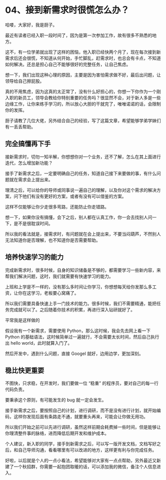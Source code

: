 # 04、接到新需求时很慌怎么办？

哈喽，大家好，我是厨子。

最近有读者已经入职一段时间了，因为是第一次参加工作，故有很多不熟悉的地方。

这不，有一位学弟就出现了这样的困恼，他入职已经快两个月了，现在每次接到新需求后还会很慌，不知道从何开始，手忙脚乱，赶需求时，也总会有卡点，不知道如何解决。还总是担心自己不能够很好的完整任务，让自己焦虑。

想一下，我们出现这种心理的原因，主要是因为害怕需求做不好，最后出问题，让领导给自己擦屁股。

真的不用焦虑，因为这真的太正常了，没有什么好担心的，你想一下你作为一个刚入职的新员工，领导会教给你特别重要的任务吗？很显然不会，对于新人多是一些边缘工作，让你来练手学习的，所以放心大胆的干就完了，唯唯诺诺的话，会限制你的发挥。

厨子请教了几位大佬，另外结合自己的经验，写了这篇文章，希望能够学弟学妹们有一丢丢帮助。

## 完全搞懂再下手

接新需求时，切勿一知半解，你想想你对一个业务，还不了解，怎么在其上面进行迭代，怎么增加新功能？

接手了新需求之后，一定要明确自己的任务，知道自己接下来要做的事，有什么问题就在需求会上提出来。

理清之后，可以给你的导师或同事说一遍自己的理解，以及你对这个需求的解决方案，问下他们有没有更好的方案，或者有没有可以借鉴的方案。



这样不仅能够让你少走很多弯路，还能防止你走错路。

想一下，如果你没有搞懂，会下之后，别人都在认真工作，你一会去找别人问一下，是不是很耽误时间。

所以我的看法就是，接需求时，有问题就在会上提出来，不要当闷葫芦，不然别人无法知道你是否理解，也不知道你是否需要帮助。

## 培养快速学习的能力

完成新需求时，很多时候，自身的知识储备是不够的，都需要学习一些新内容，来帮我们解决问题，这时，我们就需要有快速学习的能力。

上班和上学是不一样的，没有那么多时间让你学习，你想想每天给你发那么多工资，让你在这学习，老板要心窝痛了。

所以我们需要具备快速上手一门技术的能力。很多时候，我们不需要精通，能把任务完成就可以了。之后随着你技术的积累，再进行深入钻研就好了。



平常我是这样做的

假设我有一个新需求，需要使用 Python，那么这时候，我会先去网上看一下 Python 的基础语法，这时候简单过一遍就行，不会需要太长时间，然后自己执行出 hello world，此时就算入门了。

然后开发中，遇到什么问题，直接 Googel 就好，边用边学，更加深刻。

## 稳比快更重要

不图快，只求稳，在开发时，我们要做一位 “稳重” 的程序员，要对自己的每一行代码负责。

要秉承这个原则，有可能发生的 bug 就一定会发生。

接手新需求之后，要按照自己的计划，进行调研，而不是没有进行计划，就开始编码，这样你发现后面有条路走不通，就要重头再来，可能会让你做无用功。



所以我们开始之前可以先进行调研，虽然这样前期会耗费掉一些时间，但是能够让你理清整件事的脉络，进而降低后期开发和维护成本。

个人建议，新入职的同学，接手到新需求之后，可以写一版开发文档，文档写好之后，和自己导师沟通，看看哪里有可以改进的地方，这样更有利与你完成任务。

好啦，以后就是个人的一点小看法，希望能够对大家有一点点帮助，另外最近又新建了一个秋招群，你需要一起抱团取暖的话，可以添加我的微信，备注个人信息进入。


